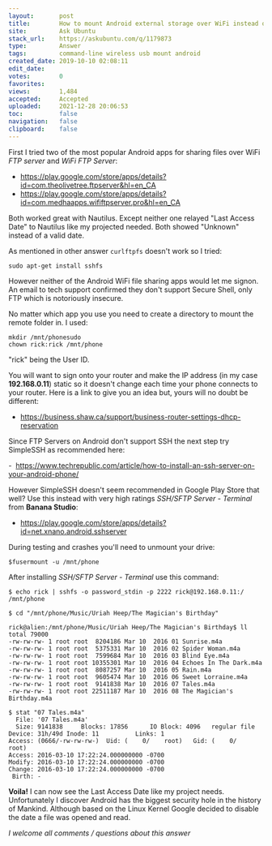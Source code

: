 ```yaml
---
layout:       post
title:        How to mount Android external storage over WiFi instead of USB
site:         Ask Ubuntu
stack_url:    https://askubuntu.com/q/1179873
type:         Answer
tags:         command-line wireless usb mount android
created_date: 2019-10-10 02:08:11
edit_date:    
votes:        0
favorites:    
views:        1,484
accepted:     Accepted
uploaded:     2021-12-28 20:06:53
toc:          false
navigation:   false
clipboard:    false
---
```


First I tried two of the most popular Android apps for sharing files over WiFi *FTP server* and *WiFi FTP Server*:

- https://play.google.com/store/apps/details?id=com.theolivetree.ftpserver&hl=en_CA
- https://play.google.com/store/apps/details?id=com.medhaapps.wififtpserver.pro&hl=en_CA

Both worked great with Nautilus. Except neither one relayed "Last Access Date" to Nautilus like my projected needed. Both showed "Unknown" instead of a valid date.

As mentioned in other answer `curlftpfs` doesn't work so I tried:

``` 
sudo apt-get install sshfs

```

However neither of the Android WiFi file sharing apps would let me signon. An email to tech support confirmed they don't support Secure Shell, only FTP which is notoriously insecure.

No matter which app you use you need to create a directory to mount the remote folder in. I used:

``` 
mkdir /mnt/phonesudo
chown rick:rick /mnt/phone

```

"rick" being the User ID.

You will want to sign onto your router and make the IP address (in my case **192.168.0.11**) static so it doesn't change each time your phone connects to your router. Here is a link to give you an idea but, yours will no doubt be different:

- https://business.shaw.ca/support/business-router-settings-dhcp-reservation

Since FTP Servers on Android don't support SSH the next step try SimpleSSH as recommended here:

-  https://www.techrepublic.com/article/how-to-install-an-ssh-server-on-your-android-phone/

However SimpleSSH doesn't seem recommended in Google Play Store that well? Use this instead with very high ratings *SSH/SFTP Server - Terminal* from **Banana Studio**:
- https://play.google.com/store/apps/details?id=net.xnano.android.sshserver

During testing and crashes you'll need to unmount your drive:

``` 
$fusermount -u /mnt/phone

```

After installing *SSH/SFTP Server - Terminal* use this command:

``` 
$ echo rick | sshfs -o password_stdin -p 2222 rick@192.168.0.11:/ /mnt/phone

```

``` 
$ cd "/mnt/phone/Music/Uriah Heep/The Magician's Birthday"

rick@alien:/mnt/phone/Music/Uriah Heep/The Magician's Birthday$ ll
total 79000
-rw-rw-rw- 1 root root  8204186 Mar 10  2016 01 Sunrise.m4a
-rw-rw-rw- 1 root root  5375331 Mar 10  2016 02 Spider Woman.m4a
-rw-rw-rw- 1 root root  7599684 Mar 10  2016 03 Blind Eye.m4a
-rw-rw-rw- 1 root root 10355301 Mar 10  2016 04 Echoes In The Dark.m4a
-rw-rw-rw- 1 root root  8087257 Mar 10  2016 05 Rain.m4a
-rw-rw-rw- 1 root root  9605474 Mar 10  2016 06 Sweet Lorraine.m4a
-rw-rw-rw- 1 root root  9141838 Mar 10  2016 07 Tales.m4a
-rw-rw-rw- 1 root root 22511187 Mar 10  2016 08 The Magician's Birthday.m4a

```

``` 
$ stat "07 Tales.m4a"
  File: '07 Tales.m4a'
  Size: 9141838   	Blocks: 17856      IO Block: 4096   regular file
Device: 31h/49d	Inode: 11          Links: 1
Access: (0666/-rw-rw-rw-)  Uid: (    0/    root)   Gid: (    0/    root)
Access: 2016-03-10 17:22:24.000000000 -0700
Modify: 2016-03-10 17:22:24.000000000 -0700
Change: 2016-03-10 17:22:24.000000000 -0700
 Birth: -

```

**Voila!** I can now see the Last Access Date like my project needs. Unfortunately I discover Android has the biggest security hole in the history of Mankind. Although based on the Linux Kernel Google decided to disable the date a file was opened and read.

*I welcome all comments / questions about this answer*


